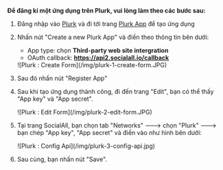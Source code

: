 __Để đăng kí một ứng dụng trên Plurk, vui lòng làm theo các bước sau:__

1.  Đăng nhập vào [Plurk](http://www.plurk.com/) và đi tới trang [Plurk App](http://www.plurk.com/PlurkApp) để tạo ứng dụng
2. Nhấn nút "Create a new Plurk App" và điền theo thông tin bên dưới:
    * App type: chọn __Third-party web site intergration__
    * OAuth callback: __https://api2.socialall.io/callback__
    
    <div class="soclall-br"></div>
    ![Plurk : Create Form](/img/plurk-1-create-form.JPG)
    <div class="soclall-br"></div>
    
3. Sau đó nhấn nút "Register App"
4. Sau khi tạo ứng dụng thành công, đi đến trang "Edit", bạn có thể thấy "App key" và "App secret".
    <div class="soclall-br"></div>
    ![Plurk : Edit Form](/img/plurk-2-edit-form.JPG)
    <div class="soclall-br"></div>
5. Tại trang SocialAll, bạn chọn tab "Networks" ---> chọn "Plurk" ---> bạn chép "App key", "App secret" và điền vào như hình bên dưới:
    <div class="soclall-br"></div>
    ![Plurk : Config Api](/img/plurk-3-config-api.jpg)
    <div class="soclall-br"></div>
6. Sau cùng, bạn nhấn nút "Save".